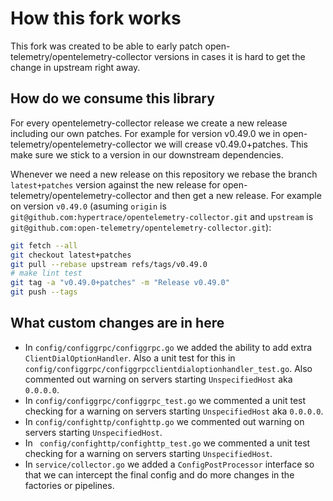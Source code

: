 # How this fork works

This fork was created to be able to early patch open-telemetry/opentelemetry-collector versions in cases it is hard to get the change in upstream right away.

## How do we consume this library

For every opentelemetry-collector release we create a new release including our own patches. For example for version v0.49.0 we in open-telemetry/opentelemetry-collector we will crease v0.49.0+patches. This make sure we stick to a version in our downstream dependencies.

Whenever we need a new release on this repository we rebase the branch `latest+patches` version against the new release for open-telemetry/opentelemetry-collector and then get a new release. For example on version `v0.49.0` (asuming `origin` is `git@github.com:hypertrace/opentelemetry-collector.git` and `upstream` is `git@github.com:open-telemetry/opentelemetry-collector.git`):

```bash
git fetch --all
git checkout latest+patches
git pull --rebase upstream refs/tags/v0.49.0
# make lint test
git tag -a "v0.49.0+patches" -m "Release v0.49.0"
git push --tags
```

## What custom changes are in here
- In `config/configgrpc/configgrpc.go` we added the ability to add extra `ClientDialOptionHandler`. Also a unit test for this in `config/configgrpc/configgrpcclientdialoptionhandler_test.go`. Also commented out warning on servers starting `UnspecifiedHost` aka `0.0.0.0`.
- In `config/configgrpc/configgrpc_test.go` we commented a unit test checking for a warning on servers starting `UnspecifiedHost` aka `0.0.0.0`.
- In `config/confighttp/confighttp.go` we commented out warning on servers starting `UnspecifiedHost`.
- In ` config/confighttp/confighttp_test.go` we commented a unit test checking for a warning on servers starting `UnspecifiedHost`.
- In `service/collector.go` we added a `ConfigPostProcessor` interface so that we can intercept the final config and do more changes in the factories or pipelines.